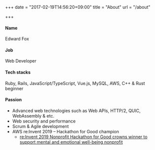 +++
date = "2017-02-19T14:56:20+09:00"
title = "About"
url = "/about"

+++

<style>
  section.main .content .markdown ol > li {
    list-style-type: decimal;
  }
  section.main .content .markdown li > ul {
    margin: 0;
    padding-left: 1.5em;
  }
</style>

#### Name

Edward Fox

#### Job

Web Developer

#### Tech stacks

Ruby, Rails, JavaScript/TypeScript, Vue.js, MySQL, AWS, C++ & Rust beginner

#### Passion

- Advanced web technologies such as Web APIs, HTTP/2, QUIC, WebAssembly & etc.
- Web security and performance
- Scrum & Agile development
- AWS re:Invent 2019 – Hackathon for Good champion
   - [re:Invent 2019 Nonprofit Hackathon for Good crowns winner to support mental and emotional well-being nonprofit](https://aws.amazon.com/blogs/publicsector/reinvent-2019-nonprofit-hackathon-for-good-crowns-winner-to-support-mental-and-emotional-well-being-nonprofit/)
